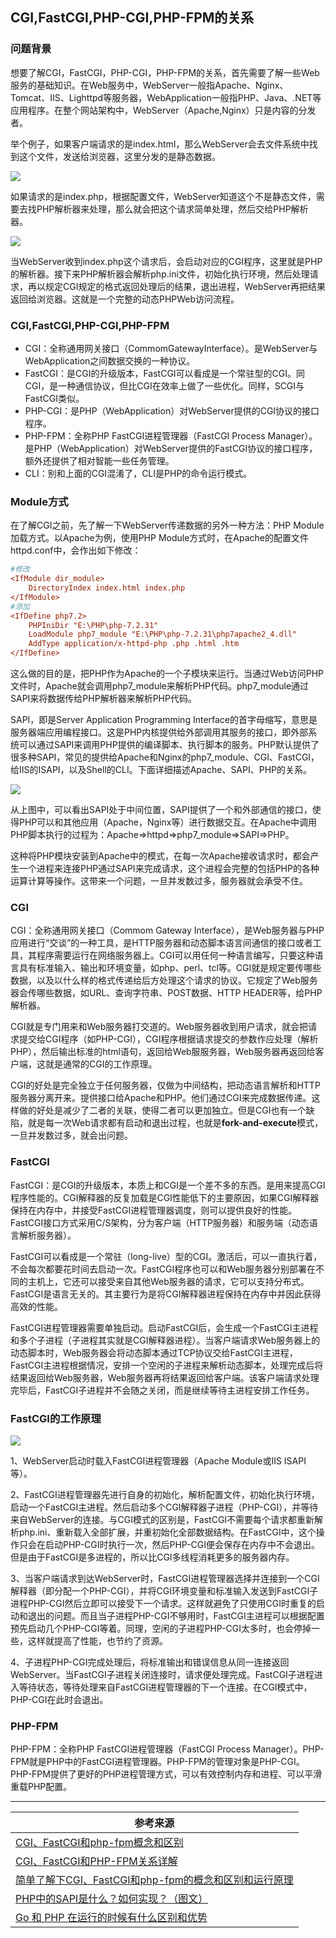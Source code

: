 ## CGI,FastCGI,PHP-CGI,PHP-FPM的关系

### 问题背景

想要了解CGI，FastCGI，PHP-CGI，PHP-FPM的关系，首先需要了解一些Web服务的基础知识。在Web服务中，WebServer一般指Apache、Nginx、Tomcat、IIS、Lighttpd等服务器，WebApplication一般指PHP、Java、.NET等应用程序。在整个网站架构中，WebServer（Apache,Nginx）只是内容的分发者。

举个例子，如果客户端请求的是index.html，那么WebServer会去文件系统中找到这个文件，发送给浏览器，这里分发的是静态数据。

![](E:\GongZuoQu\KTZhiShiKu\TuPian\FuWuDuan\PHP\CGI_FPM02.png)

如果请求的是index.php，根据配置文件，WebServer知道这个不是静态文件，需要去找PHP解析器来处理，那么就会把这个请求简单处理，然后交给PHP解析器。

![](E:\GongZuoQu\KTZhiShiKu\TuPian\FuWuDuan\PHP\CGI_FPM04.png)

当WebServer收到index.php这个请求后，会启动对应的CGI程序，这里就是PHP的解析器。接下来PHP解析器会解析php.ini文件，初始化执行环境，然后处理请求，再以规定CGI规定的格式返回处理后的结果，退出进程，WebServer再把结果返回给浏览器。这就是一个完整的动态PHPWeb访问流程。

### CGI,FastCGI,PHP-CGI,PHP-FPM

- CGI：全称通用网关接口（CommomGatewayInterface）。是WebServer与WebApplication之间数据交换的一种协议。
- FastCGI：是CGI的升级版本，FastCGI可以看成是一个常驻型的CGI。同CGI，是一种通信协议，但比CGI在效率上做了一些优化。同样，SCGI与FastCGI类似。
- PHP-CGI：是PHP（WebApplication）对WebServer提供的CGI协议的接口程序。
- PHP-FPM：全称PHP FastCGI进程管理器（FastCGI Process Manager）。是PHP（WebApplication）对WebServer提供的FastCGI协议的接口程序，额外还提供了相对智能一些任务管理。
- CLI：别和上面的CGI混淆了，CLI是PHP的命令运行模式。

### Module方式

在了解CGI之前，先了解一下WebServer传递数据的另外一种方法：PHP Module加载方式。以Apache为例，使用PHP Module方式时，在Apache的配置文件httpd.conf中，会作出如下修改：

```ini
#修改
<IfModule dir_module>
    DirectoryIndex index.html index.php
</IfModule>
#添加
<IfDefine php7.2>
    PHPIniDir "E:\PHP\php-7.2.31"
    LoadModule php7_module "E:\PHP\php-7.2.31\php7apache2_4.dll"
    AddType application/x-httpd-php .php .html .htm
</IfDefine>
```

这么做的目的是，把PHP作为Apache的一个子模块来运行。当通过Web访问PHP文件时，Apache就会调用php7_module来解析PHP代码。php7_module通过SAPI来将数据传给PHP解析器来解析PHP代码。

SAPI，即是Server Application Programming Interface的首字母缩写，意思是服务器端应用编程接口。这是PHP内核提供给外部调用其服务的接口，即外部系统可以通过SAPI来调用PHP提供的编译脚本、执行脚本的服务。PHP默认提供了很多种SAPI，常见的提供给Apache和Nginx的php7_module、CGI、FastCGI，给IIS的ISAPI，以及Shell的CLI。下面详细描述Apache、SAPI、PHP的关系。

![](E:\GongZuoQu\KTZhiShiKu\TuPian\FuWuDuan\PHP\CGI_FPM06.png)

从上图中，可以看出SAPI处于中间位置，SAPI提供了一个和外部通信的接口，使得PHP可以和其他应用（Apache，Nginx等）进行数据交互。在Apache中调用PHP脚本执行的过程为：Apache=>httpd=>php7_module=>SAPI=>PHP。

这种将PHP模块安装到Apache中的模式，在每一次Apache接收请求时，都会产生一个进程来连接PHP通过SAPI来完成请求，这个进程会完整的包括PHP的各种运算计算等操作。这带来一个问题，一旦并发数过多，服务器就会承受不住。

### CGI

CGI：全称通用网关接口（Commom Gateway Interface），是Web服务器与PHP应用进行“交谈”的一种工具，是HTTP服务器和动态脚本语言间通信的接口或者工具，其程序需要运行在网络服务器上。CGI可以用任何一种语言编写，只要这种语言具有标准输入、输出和环境变量，如php、perl、tcl等。CGI就是规定要传哪些数据，以及以什么样的格式传递给后方处理这个请求的协议。它规定了Web服务器会传哪些数据，如URL、查询字符串、POST数据、HTTP HEADER等，给PHP解析器。

CGI就是专门用来和Web服务器打交道的。Web服务器收到用户请求，就会把请求提交给CGI程序（如PHP-CGI），CGI程序根据请求提交的参数作应处理（解析PHP），然后输出标准的html语句，返回给Web服服务器，Web服务器再返回给客户端，这就是通常的CGI的工作原理。

CGI的好处是完全独立于任何服务器，仅做为中间结构，把动态语言解析和HTTP服务器分离开来。提供接口给Apache和PHP。他们通过CGI来完成数据传递。这样做的好处是减少了二者的关联，使得二者可以更加独立。但是CGI也有一个缺陷，就是每一次Web请求都有启动和退出过程，也就是**fork-and-execute**模式，一旦并发数过多，就会出问题。

### FastCGI

FastCGI：是CGI的升级版本，本质上和CGI是一个差不多的东西。是用来提高CGI程序性能的。CGI解释器的反复加载是CGI性能低下的主要原因，如果CGI解释器保持在内存中，并接受FastCGI进程管理器调度，则可以提供良好的性能。FastCGI接口方式采用C/S架构，分为客户端（HTTP服务器）和服务端（动态语言解析服务器）。

FastCGI可以看成是一个常驻（long-live）型的CGI。激活后，可以一直执行着，不会每次都要花时间去启动一次。FastCGI程序也可以和Web服务器分别部署在不同的主机上，它还可以接受来自其他Web服务器的请求，它可以支持分布式。FastCGI是语言无关的。其主要行为是将CGI解释器进程保持在内存中并因此获得高效的性能。

FastCGI进程管理器需要单独启动。启动FastCGI后，会生成一个FastCGI主进程和多个子进程（子进程其实就是CGI解释器进程）。当客户端请求Web服务器上的动态脚本时，Web服务器会将动态脚本通过TCP协议交给FastCGI主进程，FastCGI主进程根据情况，安排一个空闲的子进程来解析动态脚本，处理完成后将结果返回给Web服务器，Web服务器再将结果返回给客户端。该客户端请求处理完毕后，FastCGI子进程并不会随之关闭，而是继续等待主进程安排工作任务。

### FastCGI的工作原理

![](E:\GongZuoQu\KTZhiShiKu\TuPian\FuWuDuan\PHP\CGI_FPM08.png)

1、WebServer启动时载入FastCGI进程管理器（Apache Module或IIS ISAPI等）。

2、FastCGI进程管理器先进行自身的初始化，解析配置文件，初始化执行环境，启动一个FastCGI主进程。然后启动多个CGI解释器子进程（PHP-CGI），并等待来自WebServer的连接。与CGI模式的区别是，FastCGI不需要每个请求都重新解析php.ini、重新载入全部扩展，并重初始化全部数据结构。在FastCGI中，这个操作只会在启动PHP-CGI时执行一次，然后PHP-CGI便会保存在内存中不会退出。但是由于FastCGI是多进程的，所以比CGI多线程消耗更多的服务器内存。

3、当客户端请求到达WebServer时，FastCGI进程管理器选择并连接到一个CGI解释器（即分配一个PHP-CGI），并将CGI环境变量和标准输入发送到FastCGI子进程PHP-CGI然后立即可以接受下一个请求。这样就避免了只使用CGI时重复的启动和退出的问题。而且当子进程PHP-CGI不够用时，FastCGI主进程可以根据配置预先启动几个PHP-CGI等着。同理，空闲的子进程PHP-CGI太多时，也会停掉一些，这样就提高了性能，也节约了资源。

4、子进程PHP-CGI完成处理后，将标准输出和错误信息从同一连接返回WebServer。当FastCGI子进程关闭连接时，请求便处理完成。FastCGI子进程进入等待状态，等待处理来自FastCGI进程管理器的下一个连接。在CGI模式中，PHP-CGI在此时会退出。

### PHP-FPM

PHP-FPM：全称PHP FastCGI进程管理器（FastCGI Process Manager）。PHP-FPM就是PHP中的FastCGI进程管理器。PHP-FPM的管理对象是PHP-CGI。PHP-FPM提供了更好的PHP进程管理方式，可以有效控制内存和进程、可以平滑重载PHP配置。

---

| 参考来源                                                     |
| ------------------------------------------------------------ |
| [CGI、FastCGI和php-fpm概念和区别](https://blog.csdn.net/IT_10/article/details/92801153) |
| [CGI、FastCGI和PHP-FPM关系详解](https://www.cnblogs.com/zzx-hjl/p/10583849.html) |
| [简单了解下CGI、FastCGI和php-fpm的概念和区别和运行原理](https://www.cnblogs.com/wt645631686/p/8065103.html) |
| [PHP中的SAPI是什么？如何实现？（图文）](https://www.php.cn/php-weizijiaocheng-410435.html) |
| [Go 和 PHP 在运行的时候有什么区别和优势](https://learnku.com/articles/44432) |





